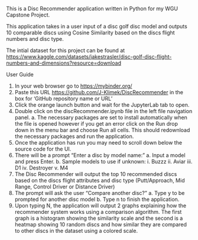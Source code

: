 This is a Disc Recommender application written in Python for my WGU Capstone Project.

This application takes in a user input of a disc golf disc model and outputs 10 comparable discs using Cosine Similarity based on the discs flight numbers and disc type.

The intial dataset for this project can be found at https://www.kaggle.com/datasets/jakestrasler/disc-golf-disc-flight-numbers-and-dimensions?resource=download

User Guide
1.	In your web browser go to https://mybinder.org/
2.	Paste this URL https://github.com/J-Klimek/DiscRecommender in the box for ‘GitHub repository name or URL’
3.	Click the orange launch button and wait for the JupyterLab tab to open.
4.	Double click on the discRecommender.ipynb file in the left file navigation panel.
  a.	The necessary packages are set to install automatically when the file is opened however if you get an error click on the Run drop down in the menu bar and choose Run all cells. This should redownload the necessary packages and run the application.
5.	Once the application has run you may need to scroll down below the source code for the UI.
6.	There will be a prompt “Enter a disc by model name:”
  a.	Input a model and press Enter.
  b.	Sample models to use if unknown:
    i.	Buzzz
  ii.	Aviar
  iii.	D1
  iv.	Destroyer
    v.	M4 
7.	The Disc Recommender will output the top 10 recommended discs based on the discs flight attributes and disc type (Putt/Approach, Mid Range, Control Driver or Distance Driver)
8.	The prompt will ask the user “Compare another disc?”
a.	Type y to be prompted for another disc model
b.	Type n to finish the application.
9.	Upon typing N, the application will output 2 graphs explaining how the recommender system works using a comparison algorithm. The first graph is a histogram showing the similarity scale and the second is a heatmap showing 10 random discs and how similar they are compared to other discs in the dataset using a colored scale.
